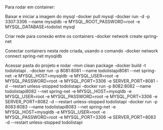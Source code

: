 Para rodar em container:

Baixar e iniciar a imagem do mysql
-docker pull mysql
-docker run -d -p 3307:3306 --name mysqldb -e MYSQL_ROOT_PASSWORD=root -e MYSQL_DATABASE=todolist mysql

Criar rede para conexão entre os containers
-docker network create spring-net


Conectar containers nesta rede criada, usando o comando
-docker network connect spring-net mysqldb

Acessar pasta do projeto e rodar
-mvn clean package
-docker build -t todolistapi .
-docker run -p 8081:8081 --name todolistapi8081  --net spring-net -e MYSQL_HOST=mysqldb -e MYSQL_USER=root -e MYSQL_PASSWORD=root -e MYSQL_PORT=3306 -e SERVER_PORT=8081 -d --restart unless-stopped todolistapi
-docker run -p 8082:8082 --name todolistapi8082  --net spring-net -e MYSQL_HOST=mysqldb -e MYSQL_USER=root -e MYSQL_PASSWORD=root -e MYSQL_PORT=3306 -e SERVER_PORT=8082 -d --restart unless-stopped todolistapi
-docker run -p 8083:8083 --name todolistapi8083  --net spring-net -e MYSQL_HOST=mysqldb -e MYSQL_USER=root -e MYSQL_PASSWORD=root -e MYSQL_PORT=3306 -e SERVER_PORT=8083 -d --restart unless-stopped todolistapi
